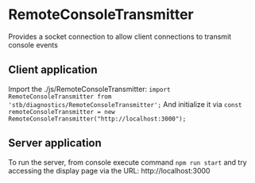 # RemoteConsoleTransmitter
Provides a socket connection to allow client connections to transmit console events

## Client application
Import the ./js/RemoteConsoleTransmitter:
```import RemoteConsoleTransmitter from 'stb/diagnostics/RemoteConsoleTransmitter';```
And initialize it via ```const remoteConsoleTransmitter = new RemoteConsoleTransmitter("http://localhost:3000");```

## Server application
To run the server, from console execute command ```npm run start``` and try accessing the display page via the URL: http://localhost:3000
